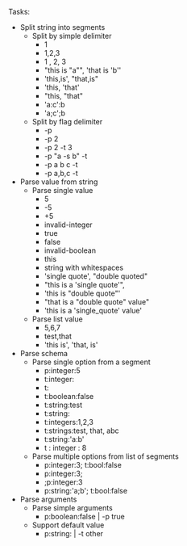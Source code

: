 Tasks:
* Split string into segments
    * Split by simple delimiter
        * 1
        * 1,2,3
        *  1 , 2, 3
        * "this is \"a\"", 'that is \'b\''
        * 'this,is', "that,is"
        * 'this, 'that'
        * "this, "that"
        * 'a:c':b
        * 'a;c';b
    * Split by flag delimiter
        * -p
        * -p 2
        * -p 2 -t 3
        * -p "a -s b" -t
        * -p a b c -t
        * -p a,b,c -t
* Parse value from string
    * Parse single value
        * 5
        * -5
        * +5
        * invalid-integer
        * true
        * false
        * invalid-boolean
        * this
        * string with whitespaces
        * 'single quote', "double quoted"
        * "this is a 'single quote'",
        * 'this is "double quote"'
        * "that is a \"double quote\" value"
        * 'this is a \'single_quote\' value'
    * Parse list value
        * 5,6,7
        * test,that
        * 'this is', 'that, is'
* Parse schema
    * Parse single option from a segment
        * p:integer:5
        * t:integer:
        * t:
        * t:boolean:false
        * t:string:test
        * t:string:
        * t:integers:1,2,3
        * t:strings:test, that, abc
        * t:string:'a:b'
        * t : integer : 8
    * Parse multiple options from list of segments
        * p:integer:3; t:bool:false
        * p:integer:3;
        * ;p:integer:3
        * p:string:'a;b'; t:bool:false
* Parse arguments
    * Parse simple arguments
        * p:boolean:false | -p true
    * Support default value
        * p:string: | -t other



